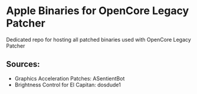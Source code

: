 # Apple Binaries for OpenCore Legacy Patcher

Dedicated repo for hosting all patched binaries used with OpenCore Legacy Patcher

## Sources:

* Graphics Acceleration Patches: ASentientBot
* Brightness Control for El Capitan: dosdude1